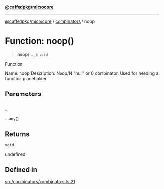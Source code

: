 [**@caffedpkg/microcore**](../../../README.md)

***

[@caffedpkg/microcore](../../../globals.md) / [combinators](../README.md) / noop

# Function: noop()

> **noop**(...`_`): `void`

Function:

Name: noop
Description: Noop/N "null" or 0 combinator. Used for needing a function placeholder

## Parameters

### \_

...`any`[]

## Returns

`void`

undefined

## Defined in

[src/combinators/combinators.ts:21](https://github.com/caffed/microcore/blob/3444f5042af4893783a848f270124aa74f8db032/src/combinators/combinators.ts#L21)
